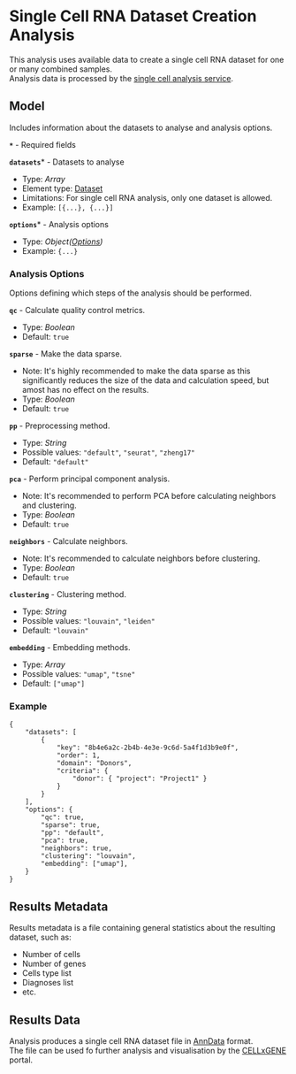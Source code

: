 # Single Cell RNA Dataset Creation Analysis
This analysis uses available data to create a single cell RNA dataset for one or many combined samples.  
Analysis data is processed by the [single cell analysis service](https://github.com/dkfz-unite/unite-analysis-sc).


## Model
Includes information about the datasets to analyse and analysis options.

**`*`** - Required fields

**`datasets`*** - Datasets to analyse
- Type: _Array_
- Element type: [Dataset](./api-model-dataset.md)
- Limitations: For single cell RNA analysis, only one dataset is allowed.
- Example: `[{...}, {...}]`

**`options`*** - Analysis options
- Type: _Object([Options](#analysis-options))_
- Example: `{...}`

### Analysis Options
Options defining which steps of the analysis should be performed.

**`qc`** - Calculate quality control metrics.
- Type: _Boolean_
- Default: `true`

**`sparse`** - Make the data sparse.
- Note: It's highly recommended to make the data sparse as this significantly reduces the size of the data and calculation speed, but amost has no effect on the results.
- Type: _Boolean_
- Default: `true`

**`pp`** - Preprocessing method.
- Type: _String_
- Possible values: `"default"`, `"seurat"`, `"zheng17"`
- Default: `"default"`

**`pca`** - Perform principal component analysis.
- Note: It's recommended to perform PCA before calculating neighbors and clustering.
- Type: _Boolean_
- Default: `true`

**`neighbors`** - Calculate neighbors.
- Note: It's recommended to calculate neighbors before clustering.
- Type: _Boolean_
- Default: `true`

**`clustering`** - Clustering method.
- Type: _String_
- Possible values: `"louvain"`, `"leiden"`
- Default: `"louvain"`

**`embedding`** - Embedding methods.
- Type: _Array_
- Possible values: `"umap"`, `"tsne"`
- Default: `["umap"]`

### Example
```jsonc
{
    "datasets": [
        {
            "key": "8b4e6a2c-2b4b-4e3e-9c6d-5a4f1d3b9e0f",
            "order": 1,
            "domain": "Donors",
            "criteria": {
                "donor": { "project": "Project1" }
            }
        }
    ],
    "options": {
        "qc": true,
        "sparse": true,
        "pp": "default",
        "pca": true,
        "neighbors": true,
        "clustering": "louvain",
        "embedding": ["umap"],
    }
}
```


## Results Metadata
Results metadata is a file containing general statistics about the resulting dataset, such as:
- Number of cells
- Number of genes
- Cells type list
- Diagnoses list
- etc.


## Results Data
Analysis produces a single cell RNA dataset file in [AnnData](https://anndata.readthedocs.io/en/latest/) format.  
The file can be used fo further analysis and visualisation by the [CELLxGENE](https://cellxgene.cziscience.com) portal.

